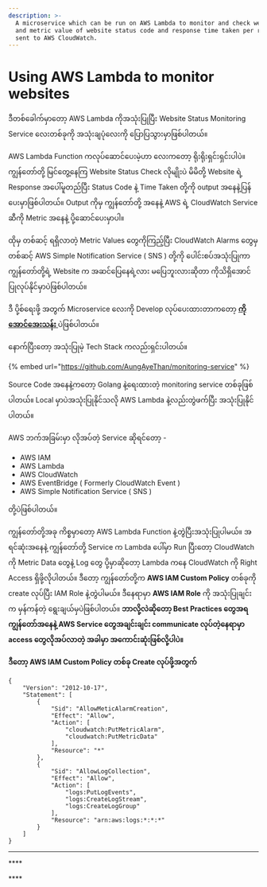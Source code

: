 ```yaml
---
description: >-
  A microservice which can be run on AWS Lambda to monitor and check websites
  and metric value of website status code and response time taken per request is
  sent to AWS CloudWatch.
---
```


# Using AWS Lambda to monitor websites

ဒီတစ်ခေါက်မှာတော့ AWS Lambda ကိုအသုံးပြုပြီး Website Status Monitoring Service လေးတစ်ခုကို အသုံးချပုံလေးကို  ပြောပြသွားမှာဖြစ်ပါတယ်။ 

AWS Lambda Function ကလုပ်ဆောင်ပေးမဲ့ဟာ လေးကတော့ ရိုးရိုးရှင်းရှင်းပါပဲ။ ကျွန်တော်တို့ မြင်တွေ့နေကြ Website Status Check လိုမျိုးပဲ မိမိတို့ Website ရဲ့ Response အပေါ်မူတည်ပြီး Status Code နဲ့ Time Taken တို့ကို output အနေနဲ့ပြန်ပေးမှာဖြစ်ပါတယ်။ Output ကိုမှ ကျွန်တော်တို့ အနေနဲ့ AWS ရဲ့ CloudWatch Service ဆီကို Metric အနေနဲ့ ပို့ဆောင်ပေးမှာပါ။ 

ထိုမှ တစ်ဆင့် ရရှိလာတဲ့ Metric Values တွေကိုကြည့်ပြီး CloudWatch Alarms တွေမှ တစ်ဆင့် AWS Simple Notification Service \( SNS \) တို့ကို ပေါင်းစပ်အသုံးပြုကာ ကျွန်တော်တို့ရဲ့ Website က အဆင်ပြေနေရဲ့လား မပြေဘူးလားဆိုတာ ကိုသိရှိအောင်ပြုလုပ်နိုင်မှာပဲဖြစ်ပါတယ်။

ဒီ ပို့စ်ရေးဖို့ အတွက် Microservice လေးကို Develop လုပ်ပေးထားတာကတော့ [**ကိုအောင်အေးသန်း** ](https://github.com/AungAyeThan)ပဲဖြစ်ပါတယ်။  

နောက်ပြီးတော့ အသုံးပြုမဲ့ Tech Stack ကလည်းရှင်းပါတယ်။ 

{% embed url="https://github.com/AungAyeThan/monitoring-service" %}

Source Code အနေနဲ့ကတော့ Golang နဲ့ရေးထားတဲ့ monitoring service တစ်ခုဖြစ်ပါတယ်။ Local မှာပဲအသုံးပြုနိုင်သလို  AWS Lambda နဲ့လည်းတွဲဖက်ပြီး အသုံးပြုနိုင်ပါတယ်။ 

AWS ဘက်အခြမ်းမှာ လိုအပ်တဲ့ Service ဆိုရင်တော့ - 

* AWS IAM
* AWS Lambda
* AWS CloudWatch
* AWS EventBridge \( Formerly CloudWatch Event \)
* AWS Simple Notification Service \( SNS \)

တို့ပဲဖြစ်ပါတယ်။ 

ကျွန်တော်တို့အခု ကိစ္စမှာတော့ AWS Lambda Function နဲ့တွဲပြီးအသုံးပြုပါမယ်။ အရင်ဆုံးအနေနဲ့ ကျွန်တော်တို့ Service က Lambda ပေါ်မှာ Run ပြီးတော့ CloudWatch ကို Metric Data တွေနဲ့ Log တွေ ပို့မှာဆိုတော့ Lambda ကနေ CloudWatch ကို Right Access ရှိဖို့လိုပါတယ်။  ဒီတော့ ကျွန်တော်တို့က **AWS IAM Custom Policy** တစ်ခုကို create လုပ်ပြီး IAM Role နဲ့တွဲပါမယ်။ ဒီနေရာမှာ **AWS IAM Role** ကို အသုံးပြုချင်းက မှန်ကန်တဲ့ ရွေးချယ်မှပဲဖြစ်ပါတယ်။ **ဘာလို့လဲဆိုတော့ Best Practices တွေအရ ကျွန်တော်အနေနဲ့ AWS Service တွေအချင်းချင်း communicate လုပ်တဲ့နေရာမှာ access တွေလိုအပ်လာတဲ့ အခါမှာ အကောင်းဆုံးဖြစ်လို့ပါပဲ။** 

**ဒီတော့ AWS IAM Custom Policy တစ်ခု Create လုပ်ဖို့အတွက်** 

```text
{
    "Version": "2012-10-17",
    "Statement": [
        {
            "Sid": "AllowMeticAlarmCreation",
            "Effect": "Allow",
            "Action": [
                "cloudwatch:PutMetricAlarm",
                "cloudwatch:PutMetricData"
            ],
            "Resource": "*"
        },
        {
            "Sid": "AllowLogCollection",
            "Effect": "Allow",
            "Action": [
                "logs:PutLogEvents",
                "logs:CreateLogStream",
                "logs:CreateLogGroup"
            ],
            "Resource": "arn:aws:logs:*:*:*"
        }
    ]
}
```





 ****

\*\*\*\*

\*\*\*\*

